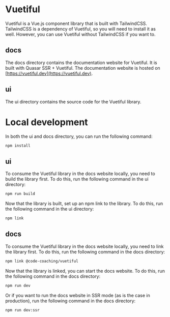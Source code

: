 # Vuetiful

Vuetiful is a Vue.js component library that is built with TailwindCSS. TailwindCSS is a dependency of Vuetiful, so you will need to install it as well. However, you can use Vuetiful without TailwindCSS if you want to.

## docs

The docs directory contains the documentation website for Vuetiful. It is built with Quasar SSR + Vuetiful. The documentation website is hosted on [https://vuetiful.dev](https://vuetiful.dev).

## ui

The ui directory contains the source code for the Vuetiful library.

# Local development

In both the ui and docs directory, you can run the following command:

```bash
npm install
```

## ui

To consume the Vuetiful library in the docs website locally, you need to build the library first. To do this, run the following command in the ui directory:

```bash
npm run build
```

Now that the library is built, set up an npm link to the library. To do this, run the following command in the ui directory:

```bash
npm link
```

## docs

To consume the Vuetiful library in the docs website locally, you need to link the library first. To do this, run the following command in the docs directory:

```bash
npm link @code-coaching/vuetiful
```

Now that the library is linked, you can start the docs website. To do this, run the following command in the docs directory:

```bash
npm run dev
```

Or if you want to run the docs website in SSR mode (as is the case in production), run the following command in the docs directory:

```bash
npm run dev:ssr
```

